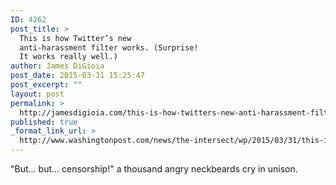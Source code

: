 ```yaml
---
ID: 4262
post_title: >
  This is how Twitter’s new
  anti-harassment filter works. (Surprise!
  It works really well.)
author: James DiGioia
post_date: 2015-03-31 15:25:47
post_excerpt: ""
layout: post
permalink: >
  http://jamesdigioia.com/this-is-how-twitters-new-anti-harassment-filter-works-surprise-it-works-really-well/
published: true
_format_link_url: >
  http://www.washingtonpost.com/news/the-intersect/wp/2015/03/31/this-is-how-twitters-new-anti-harassment-filter-works-surprise-it-works-really-well/
---
```

"But... but... censorship!" a thousand angry neckbeards cry in unison.